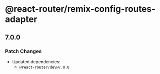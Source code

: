 # @react-router/remix-config-routes-adapter

## 7.0.0

### Patch Changes

- Updated dependencies:
  - `@react-router/dev@7.0.0`
